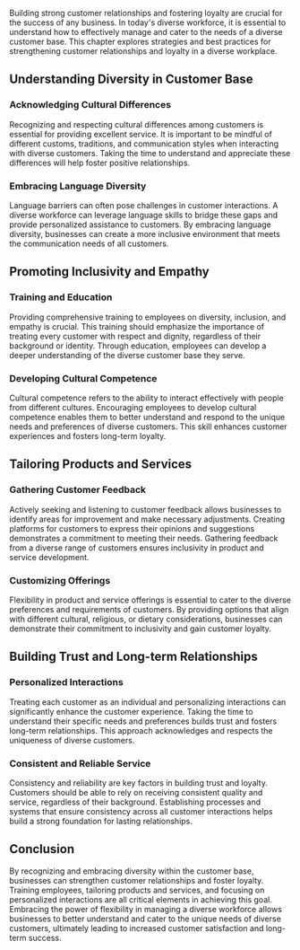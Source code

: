 
Building strong customer relationships and fostering loyalty are crucial for the success of any business. In today's diverse workforce, it is essential to understand how to effectively manage and cater to the needs of a diverse customer base. This chapter explores strategies and best practices for strengthening customer relationships and loyalty in a diverse workplace.

Understanding Diversity in Customer Base
----------------------------------------

### Acknowledging Cultural Differences

Recognizing and respecting cultural differences among customers is essential for providing excellent service. It is important to be mindful of different customs, traditions, and communication styles when interacting with diverse customers. Taking the time to understand and appreciate these differences will help foster positive relationships.

### Embracing Language Diversity

Language barriers can often pose challenges in customer interactions. A diverse workforce can leverage language skills to bridge these gaps and provide personalized assistance to customers. By embracing language diversity, businesses can create a more inclusive environment that meets the communication needs of all customers.

Promoting Inclusivity and Empathy
---------------------------------

### Training and Education

Providing comprehensive training to employees on diversity, inclusion, and empathy is crucial. This training should emphasize the importance of treating every customer with respect and dignity, regardless of their background or identity. Through education, employees can develop a deeper understanding of the diverse customer base they serve.

### Developing Cultural Competence

Cultural competence refers to the ability to interact effectively with people from different cultures. Encouraging employees to develop cultural competence enables them to better understand and respond to the unique needs and preferences of diverse customers. This skill enhances customer experiences and fosters long-term loyalty.

Tailoring Products and Services
-------------------------------

### Gathering Customer Feedback

Actively seeking and listening to customer feedback allows businesses to identify areas for improvement and make necessary adjustments. Creating platforms for customers to express their opinions and suggestions demonstrates a commitment to meeting their needs. Gathering feedback from a diverse range of customers ensures inclusivity in product and service development.

### Customizing Offerings

Flexibility in product and service offerings is essential to cater to the diverse preferences and requirements of customers. By providing options that align with different cultural, religious, or dietary considerations, businesses can demonstrate their commitment to inclusivity and gain customer loyalty.

Building Trust and Long-term Relationships
------------------------------------------

### Personalized Interactions

Treating each customer as an individual and personalizing interactions can significantly enhance the customer experience. Taking the time to understand their specific needs and preferences builds trust and fosters long-term relationships. This approach acknowledges and respects the uniqueness of diverse customers.

### Consistent and Reliable Service

Consistency and reliability are key factors in building trust and loyalty. Customers should be able to rely on receiving consistent quality and service, regardless of their background. Establishing processes and systems that ensure consistency across all customer interactions helps build a strong foundation for lasting relationships.

Conclusion
----------

By recognizing and embracing diversity within the customer base, businesses can strengthen customer relationships and foster loyalty. Training employees, tailoring products and services, and focusing on personalized interactions are all critical elements in achieving this goal. Embracing the power of flexibility in managing a diverse workforce allows businesses to better understand and cater to the unique needs of diverse customers, ultimately leading to increased customer satisfaction and long-term success.
